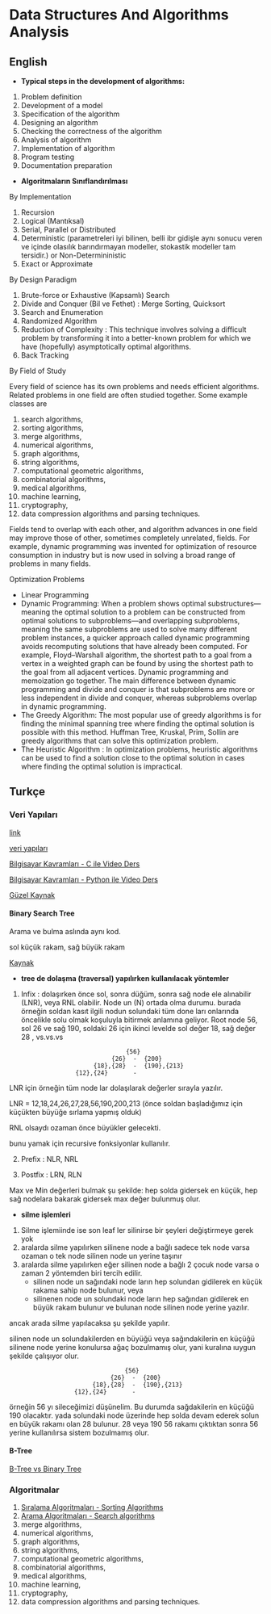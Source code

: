 # Data Structures And Algorithms Analysis





## English 


- __Typical steps in the development of algorithms:__

1. Problem definition
2. Development of a model
3. Specification of the algorithm
4. Designing an algorithm
5. Checking the correctness of the algorithm
6. Analysis of algorithm
7. Implementation of algorithm
8. Program testing
9. Documentation preparation



- __Algoritmaların Sınıflandırılması__

 By Implementation

 1. Recursion
 2. Logical (Mantıksal)
 3. Serial, Parallel or Distributed
 4. Deterministic (parametreleri iyi bilinen, belli ibr gidişle aynı sonucu veren ve içinde olasılık barındırmayan modeller, stokastik modeller tam tersidir.) or Non-Determininistic
 5. Exact or Approximate



By Design Paradigm

1. Brute-force or Exhaustive (Kapsamlı) Search
2. Divide and Conquer (Bil ve Fethet) : Merge Sorting, Quicksort
3. Search and Enumeration
4. Randomized Algorithm
5. Reduction of Complexity : This technique involves solving a difficult problem by transforming it into a better-known problem for which we have (hopefully) asymptotically optimal algorithms. 
6. Back Tracking


By Field of Study

Every field of science has its own problems and needs efficient algorithms. Related problems in one field are often studied together. Some example classes are 

1. search algorithms, 
2. sorting algorithms, 
3. merge algorithms, 
4. numerical algorithms, 
5. graph algorithms, 
6. string algorithms, 
7. computational geometric algorithms, 
8. combinatorial algorithms, 
9. medical algorithms, 
10. machine learning, 
11. cryptography, 
12. data compression algorithms and parsing techniques.

Fields tend to overlap with each other, and algorithm advances in one field may improve those of other, sometimes completely unrelated, fields. For example, dynamic programming was invented for optimization of resource consumption in industry but is now used in solving a broad range of problems in many fields.


Optimization Problems

- Linear Programming
- Dynamic Programming: When a problem shows optimal substructures—meaning the optimal solution to a problem can be constructed from optimal solutions to subproblems—and overlapping subproblems, meaning the same subproblems are used to solve many different problem instances, a quicker approach called dynamic programming avoids recomputing solutions that have already been computed. For example, Floyd–Warshall algorithm, the shortest path to a goal from a vertex in a weighted graph can be found by using the shortest path to the goal from all adjacent vertices. Dynamic programming and memoization go together. The main difference between dynamic programming and divide and conquer is that subproblems are more or less independent in divide and conquer, whereas subproblems overlap in dynamic programming. 
- The Greedy Algorithm: The most popular use of greedy algorithms is for finding the minimal spanning tree where finding the optimal solution is possible with this method. Huffman Tree, Kruskal, Prim, Sollin are greedy algorithms that can solve this optimization problem.
- The Heuristic Algorithm : In optimization problems, heuristic algorithms can be used to find a solution close to the optimal solution in cases where finding the optimal solution is impractical. 







## Turkçe


### __Veri Yapıları__


[link](http://hanmurat.com/blog/algoritma-analizi-ders-notlari/)

[veri yapıları](http://hanmurat.com/blog/veri-yapilari-ders-notlari/)


[Bilgisayar Kavramları - C ile Video Ders](https://www.youtube.com/watch?v=r3uOBb3BM-0&list=PLh9ECzBB8tJN9bckI6FbWB03HkmogKrFT) 

[Bilgisayar Kavramları - Python ile Video Ders](https://www.youtube.com/playlist?list=PLh9ECzBB8tJOoFYmIIiwFjgXDCD9uiD_i)


[Güzel Kaynak](http://www.mathcs.emory.edu/~cheung/Courses/171/Syllabus/)



#### __Binary Search Tree__

Arama ve bulma aslında aynı kod.

sol küçük rakam, sağ büyük rakam


[Kaynak](http://www.mathcs.emory.edu/~cheung/Courses/171/Syllabus/9-BinTree/BST-delete2.html)



- __tree de dolaşma (traversal) yapılırken kullanılacak yöntemler__

1. Infix : dolaşırken önce sol, sonra düğüm, sonra sağ node ele alınabilir (LNR), veya RNL olabilir. Node un (N) ortada olma durumu. burada örneğin soldan kasıt ilgili nodun solundaki tüm done ları onlarında öncelikle solu olmak koşuluyla bitirmek anlamına geliyor. Root node 56, sol 26 ve sağ 190, soldaki 26 için ikinci levelde sol değer 18, sağ değer 28 , vs.vs.vs

                                    {56}
                                {26}  -  {200}
                           {18},{28}  -  {190},{213}
                      {12},{24}       -
                        


LNR için örneğin tüm node lar dolaşılarak değerler sırayla yazılır.

LNR = 12,18,24,26,27,28,56,190,200,213 (önce soldan başladığımız için küçükten büyüğe sırlama yapmış olduk)

RNL olsaydı ozaman önce büyükler gelecekti.

bunu yamak için recursive fonksiyonlar kullanılır.


2. Prefix : NLR, NRL

3. Postfix : LRN, RLN


Max ve Min değerleri bulmak şu şekilde: hep solda gidersek en küçük, hep sağ nodelara bakarak gidersek max değer bulunmuş olur.


- __silme işlemleri__

1. Silme işlemiinde ise son leaf ler silinirse bir şeyleri değiştirmeye gerek yok
2. aralarda silme yapılırken silinene node a bağlı sadece tek node varsa ozaman o tek node silinen node un yerine taşınır
3. aralarda silme yapılırken eğer silinen node a bağlı 2 çocuk node varsa o zaman 2 yöntemden biri tercih edilir. 
    - silinen node un sağındaki node ların hep solundan gidilerek en küçük rakama sahip node bulunur, veya
    - silinenen node un solundaki node ların hep sağından gidilerek en büyük rakam bulunur ve bulunan node silinen node yerine yazılır.



ancak arada silme yapılacaksa şu şekilde yapılır.

silinen node un solundakilerden en büyüğü veya sağındakilerin en küçüğü silinene node yerine konulursa ağaç bozulmamış olur, yani kuralına ıuygun şekilde çalışıyor olur.

                                    {56}
                                {26}  -  {200}
                           {18},{28}  -  {190},{213}
                      {12},{24}       -


örneğin 56 yı sileceğimizi düşünelim. Bu durumda sağdakilerin en küçüğü 190 olacaktır. yada solundaki node üzerinde hep solda devam ederek solun en büyük rakamı olan 28 bulunur. 28 veya 190 56 rakamı çıktıktan sonra 56 yerine kullanılırsa sistem bozulmamış olur.


#### __B-Tree__

[B-Tree vs Binary Tree](https://techdifferences.com/difference-between-b-tree-and-binary-tree.html) 



### __Algoritmalar__

1. [Sıralama Algoritmaları - Sorting Algorithms](SortingAlgorithms.md)
2. [Arama Algoritmaları - Search algorithms](SearchAlgorithms.md) 
3. merge algorithms, 
4. numerical algorithms, 
5. graph algorithms, 
6. string algorithms, 
7. computational geometric algorithms, 
8. combinatorial algorithms, 
9. medical algorithms, 
10. machine learning, 
11. cryptography, 
12. data compression algorithms and parsing techniques.












